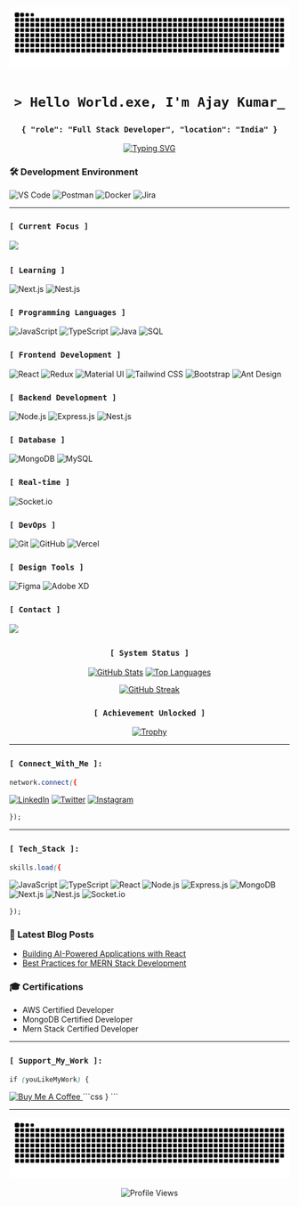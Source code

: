 <div align="center">
  
  ![Hacker Banner](https://raw.githubusercontent.com/platane/snk/output/github-contribution-grid-snake-dark.svg)

# `> Hello World.exe, I'm Ajay Kumar_`
### `{ "role": "Full Stack Developer", "location": "India" }`

[![Typing SVG](https://readme-typing-svg.herokuapp.com?font=Fira+Code&duration=3000&pause=1000&color=00FF00&center=true&vCenter=true&random=false&width=600&lines=%7B+%22specialty%22%3A+%22MERN+Stack+Developer%22+%7D;%7B+%22status%22%3A+%22Building+AI-powered+applications%22+%7D;%7B+%22mode%22%3A+%22Always+Learning%2C+Never+Stopping%22+%7D)](https://git.io/typing-svg)

</div> 



### 🛠️ Development Environment

![VS Code](https://img.shields.io/badge/VSCode-007ACC?style=for-the-badge&logo=visual-studio-code&logoColor=white)
![Postman](https://img.shields.io/badge/Postman-FF6C37?style=for-the-badge&logo=postman&logoColor=white)
![Docker](https://img.shields.io/badge/Docker-2496ED?style=for-the-badge&logo=docker&logoColor=white)
![Jira](https://img.shields.io/badge/Jira-0052CC?style=for-the-badge&logo=jira&logoColor=white)








---

### `[ Current Focus ]`
<img src="https://img.shields.io/badge/AI%20Applications-8A2BE2?style=for-the-badge&logo=artificial-intelligence&logoColor=white"/>

### `[ Learning ]`
![Next.js](https://img.shields.io/badge/Next.js-000000?style=for-the-badge&logo=next.js&logoColor=white)
![Nest.js](https://img.shields.io/badge/Nest.js-E0234E?style=for-the-badge&logo=nestjs&logoColor=white)

### `[ Programming Languages ]`
![JavaScript](https://img.shields.io/badge/JavaScript-F7DF1E?style=for-the-badge&logo=javascript&logoColor=black)
![TypeScript](https://img.shields.io/badge/TypeScript-007ACC?style=for-the-badge&logo=typescript&logoColor=white)
![Java](https://img.shields.io/badge/Java-ED8B00?style=for-the-badge&logo=openjdk&logoColor=white)
![SQL](https://img.shields.io/badge/SQL-4479A1?style=for-the-badge&logo=mysql&logoColor=white)

### `[ Frontend Development ]`
![React](https://img.shields.io/badge/React-20232A?style=for-the-badge&logo=react&logoColor=61DAFB)
![Redux](https://img.shields.io/badge/Redux-593D88?style=for-the-badge&logo=redux&logoColor=white)
![Material UI](https://img.shields.io/badge/Material%20UI-007FFF?style=for-the-badge&logo=mui&logoColor=white)
![Tailwind CSS](https://img.shields.io/badge/Tailwind_CSS-38B2AC?style=for-the-badge&logo=tailwind-css&logoColor=white)
![Bootstrap](https://img.shields.io/badge/Bootstrap-563D7C?style=for-the-badge&logo=bootstrap&logoColor=white)
![Ant Design](https://img.shields.io/badge/Ant%20Design-0170FE?style=for-the-badge&logo=ant-design&logoColor=white)

### `[ Backend Development ]`
![Node.js](https://img.shields.io/badge/Node.js-339933?style=for-the-badge&logo=node.js&logoColor=white)
![Express.js](https://img.shields.io/badge/Express.js-000000?style=for-the-badge&logo=express&logoColor=white)
![Nest.js](https://img.shields.io/badge/Nest.js-E0234E?style=for-the-badge&logo=nestjs&logoColor=white)

### `[ Database ]`
![MongoDB](https://img.shields.io/badge/MongoDB-4EA94B?style=for-the-badge&logo=mongodb&logoColor=white)
![MySQL](https://img.shields.io/badge/MySQL-005C84?style=for-the-badge&logo=mysql&logoColor=white)

### `[ Real-time ]`
![Socket.io](https://img.shields.io/badge/Socket.io-010101?style=for-the-badge&logo=socket.io&logoColor=white)

### `[ DevOps ]`
![Git](https://img.shields.io/badge/Git-F05032?style=for-the-badge&logo=git&logoColor=white)
![GitHub](https://img.shields.io/badge/GitHub-100000?style=for-the-badge&logo=github&logoColor=white)
![Vercel](https://img.shields.io/badge/Vercel-000000?style=for-the-badge&logo=vercel&logoColor=white)

### `[ Design Tools ]`
![Figma](https://img.shields.io/badge/Figma-F24E1E?style=for-the-badge&logo=figma&logoColor=white)
![Adobe XD](https://img.shields.io/badge/Adobe%20XD-470137?style=for-the-badge&logo=Adobe%20XD&logoColor=#FF61F6)

### `[ Contact ]`
<a href="mailto:aks969014@gmail.com">
  <img src="https://img.shields.io/badge/Email-D14836?style=for-the-badge&logo=gmail&logoColor=white" />
</a>

<div align="center">
  
### `[ System Status ]`
[![GitHub Stats](https://github-readme-stats.vercel.app/api?username=ajay7906&show_icons=true&theme=cyberpunk&hide_border=true&bg_color=0D1117)](https://github.com/ajay7906)
[![Top Languages](https://github-readme-stats.vercel.app/api/top-langs/?username=ajay7906&layout=compact&theme=cyberpunk&hide_border=true&bg_color=0D1117)](https://github.com/ajay7906)

[![GitHub Streak](https://github-readme-streak-stats.herokuapp.com?user=ajay7906&theme=cyberpunk&hide_border=true&background=0D1117)](https://git.io/streak-stats)

### `[ Achievement Unlocked ]`
[![Trophy](https://github-profile-trophy.vercel.app/?username=ajay7906&theme=matrix&no-frame=true&no-bg=true&margin-w=4)](https://github.com/ryo-ma/github-profile-trophy)

</div>

---

### `[ Connect_With_Me ]:`
<div align="left">

```css
network.connect({
```
[![LinkedIn](https://img.shields.io/badge/LinkedIn-%230A66C2.svg?style=for-the-badge&logo=linkedin&logoColor=white)](https://linkedin.com/in/ajaykumarcse)
[![Twitter](https://img.shields.io/badge/Twitter-%231DA1F2.svg?style=for-the-badge&logo=twitter&logoColor=white)](https://x.com/Ajay_Saini_7906)
[![Instagram](https://img.shields.io/badge/Instagram-%23E4405F.svg?style=for-the-badge&logo=instagram&logoColor=white)](https://www.instagram.com/ajay7906saini/)
```css
});
```

</div>

---

### `[ Tech_Stack ]:`

```css
skills.load({
```

<div align="left">

![JavaScript](https://img.shields.io/badge/JavaScript-%23323330.svg?style=for-the-badge&logo=javascript&logoColor=%23F7DF1E)
![TypeScript](https://img.shields.io/badge/TypeScript-%23007ACC.svg?style=for-the-badge&logo=typescript&logoColor=white)
![React](https://img.shields.io/badge/React-%2320232a.svg?style=for-the-badge&logo=react&logoColor=%2361DAFB)
![Node.js](https://img.shields.io/badge/Node.js-6DA55F?style=for-the-badge&logo=node.js&logoColor=white)
![Express.js](https://img.shields.io/badge/Express.js-%23404d59.svg?style=for-the-badge&logo=express&logoColor=%2361DAFB)
![MongoDB](https://img.shields.io/badge/MongoDB-%234ea94b.svg?style=for-the-badge&logo=mongodb&logoColor=white)
![Next.js](https://img.shields.io/badge/Next.js-black?style=for-the-badge&logo=next.js&logoColor=white)
![Nest.js](https://img.shields.io/badge/Nest.js-%23E0234E.svg?style=for-the-badge&logo=nestjs&logoColor=white)
![Socket.io](https://img.shields.io/badge/Socket.io-black?style=for-the-badge&logo=socket.io&logoColor=white)

```css
});
```

</div>  

### 📝 Latest Blog Posts
<!-- BLOG-POST-LIST:START -->
- [Building AI-Powered Applications with React](https://your-blog-url)
- [Best Practices for MERN Stack Development](https://your-blog-url)
<!-- BLOG-POST-LIST:END -->

### 🎓 Certifications
- AWS Certified Developer
- MongoDB Certified Developer
- Mern Stack Certified Developer 

---

### `[ Support_My_Work ]:`
```css
if (youLikeMyWork) {
```
<a href="https://www.buymeacoffee.com/ajay7906">
  <img src="https://img.shields.io/badge/Buy%20Me%20a%20Coffee-ffdd00?style=for-the-badge&logo=buy-me-a-coffee&logoColor=black" alt="Buy Me A Coffee">
</a>
```css
}
```

---

<div align="center">
  
![Matrix Rain](https://raw.githubusercontent.com/platane/snk/output/github-contribution-grid-snake-dark.svg)

<img src="https://komarev.com/ghpvc/?username=ajay7906&label=Profile%20Views&color=00ff00&style=flat" alt="Profile Views" />

</div>
